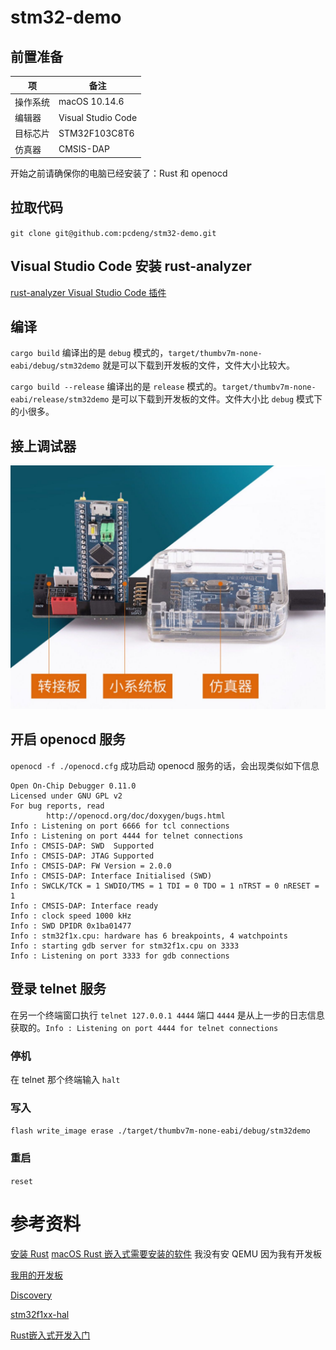 # stm32-demo
## 前置准备
|  项   | 备注  |
|  ----  | ----  |
| 操作系统  | macOS 10.14.6 | 
| 编辑器 | Visual Studio Code |
| 目标芯片  | STM32F103C8T6 |
| 仿真器 | CMSIS-DAP |

开始之前请确保你的电脑已经安装了：Rust 和 openocd

## 拉取代码
`git clone git@github.com:pcdeng/stm32-demo.git`

## Visual Studio Code 安装 rust-analyzer
[rust-analyzer Visual Studio Code 插件](https://marketplace.visualstudio.com/items?itemName=rust-lang.rust-analyzer)

## 编译
`cargo build` 
编译出的是 `debug` 模式的，`target/thumbv7m-none-eabi/debug/stm32demo` 就是可以下载到开发板的文件，文件大小比较大。

`cargo build --release`
编译出的是 `release` 模式的。`target/thumbv7m-none-eabi/release/stm32demo` 是可以下载到开发板的文件。文件大小比 `debug` 模式下的小很多。

## 接上调试器
![](./link.jpeg)

## 开启 openocd 服务
`openocd -f ./openocd.cfg`
成功启动 openocd 服务的话，会出现类似如下信息
```
Open On-Chip Debugger 0.11.0
Licensed under GNU GPL v2
For bug reports, read
        http://openocd.org/doc/doxygen/bugs.html
Info : Listening on port 6666 for tcl connections
Info : Listening on port 4444 for telnet connections
Info : CMSIS-DAP: SWD  Supported
Info : CMSIS-DAP: JTAG Supported
Info : CMSIS-DAP: FW Version = 2.0.0
Info : CMSIS-DAP: Interface Initialised (SWD)
Info : SWCLK/TCK = 1 SWDIO/TMS = 1 TDI = 0 TDO = 1 nTRST = 0 nRESET = 1
Info : CMSIS-DAP: Interface ready
Info : clock speed 1000 kHz
Info : SWD DPIDR 0x1ba01477
Info : stm32f1x.cpu: hardware has 6 breakpoints, 4 watchpoints
Info : starting gdb server for stm32f1x.cpu on 3333
Info : Listening on port 3333 for gdb connections
```
## 登录 telnet 服务
在另一个终端窗口执行 `telnet 127.0.0.1 4444` 
端口 `4444` 是从上一步的日志信息获取的。`Info : Listening on port 4444 for telnet connections`

### 停机
在 telnet 那个终端输入 `halt`

### 写入
`flash write_image erase ./target/thumbv7m-none-eabi/debug/stm32demo`
### 重启
`reset`

# 参考资料
[安装 Rust](https://www.rust-lang.org/zh-CN/tools/install)
[macOS Rust 嵌入式需要安装的软件](https://doc.rust-lang.org/stable/embedded-book/intro/install/macos.html) 我没有安 QEMU 因为我有开发板

[我用的开发板](https://detail.tmall.com/item.htm?_u=3ko4pss5f42&id=631928588828&spm=a1z09.2.0.0.d5592e8dy0qIbk)

[Discovery](https://jzow.github.io/discovery/microbit/index.html)

[stm32f1xx-hal](https://github.com/stm32-rs/stm32f1xx-hal)

[Rust嵌入式开发入门](https://space.bilibili.com/500416539/channel/collectiondetail?sid=177577)